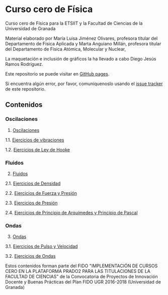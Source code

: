 # Curso cero de Física

Curso cero de Física para la ETSIIT y la Facultad de Ciencias de la Universidad de Granada

Material elaborado por 	María Luisa Jiménez Olivares, profesora titular del Departamento de Física Aplicada y Marta Anguiano Millán, profesora titular del Departamento de Física Atómica, Molecular y Nuclear,

La maquetación e inclusión de gráficos la ha llevado a cabo Diego Jesús Ramos Rodríguez.

Este repositorio se puede visitar en [GitHub pages](https://cursos-0-fc-ugr.github.io/Fisica).

Si encuentra algún error, por favor, comuníquenoslo usando el [issue tracker](https://github.com/cursos-0-fc-ugr/Fisica/issues) de este repositorio.

## Contenidos

### Oscilaciones
  1. [Oscilaciones](Oscilaciones/oscilaciones_teoría.html)

1.1. [Ejercicios de vibraciones](Oscilaciones/oscilaciones-1.html)

1.2. [Ejercicios de Ley de Hooke](Oscilaciones/oscilaciones-2.html)

### Fluidos
  2. [Fluidos](Fluidos/fluidos_teoría.html)

2.1. [Ejercicios de Densidad](Fluidos/fluidos-1.html)

2.2. [Ejercicios de Fuerza y Presión](Fluidos/fluidos-2.html)

2.3. [Ejercicios de Presión](Fluidos/fluidos-3.html)

2.4. [Ejercicios de Principio de Arquímedes y Principio de Pascal](Fluidos/fluidos-4.html)

### Ondas
  3. [Ondas](Ondas/ondas.html)

3.1. [Ejercicios de Pulso y Velocidad](Ondas/ondas-1.html)

3.2. [Ejercicios de Ondas](Ondas/ondas-2.html)

Estos contenidos forman parte del FIDO "IMPLEMENTACIÓN DE CURSOS CERO EN LA PLATAFORMA PRADO2 PARA LAS TITULACIONES DE LA FACULTAD DE CIENCIAS" de la Convocatoria de Proyectos de Innovación Docente y Buenas Prácticas del Plan FIDO UGR 2016-2018 (Universidad de Granada)
